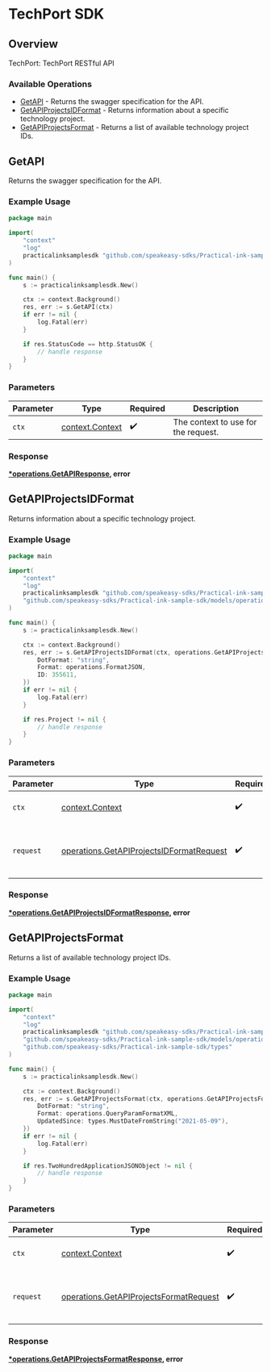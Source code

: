 # TechPort SDK


## Overview

TechPort: TechPort RESTful API

### Available Operations

* [GetAPI](#getapi) - Returns the swagger specification for the API.
* [GetAPIProjectsIDFormat](#getapiprojectsidformat) - Returns information about a specific technology project.
* [GetAPIProjectsFormat](#getapiprojectsformat) - Returns a list of available technology project IDs.

## GetAPI

Returns the swagger specification for the API.

### Example Usage

```go
package main

import(
	"context"
	"log"
	practicalinksamplesdk "github.com/speakeasy-sdks/Practical-ink-sample-sdk"
)

func main() {
    s := practicalinksamplesdk.New()

    ctx := context.Background()
    res, err := s.GetAPI(ctx)
    if err != nil {
        log.Fatal(err)
    }

    if res.StatusCode == http.StatusOK {
        // handle response
    }
}
```

### Parameters

| Parameter                                             | Type                                                  | Required                                              | Description                                           |
| ----------------------------------------------------- | ----------------------------------------------------- | ----------------------------------------------------- | ----------------------------------------------------- |
| `ctx`                                                 | [context.Context](https://pkg.go.dev/context#Context) | :heavy_check_mark:                                    | The context to use for the request.                   |


### Response

**[*operations.GetAPIResponse](../../models/operations/getapiresponse.md), error**


## GetAPIProjectsIDFormat

Returns information about a specific technology project.

### Example Usage

```go
package main

import(
	"context"
	"log"
	practicalinksamplesdk "github.com/speakeasy-sdks/Practical-ink-sample-sdk"
	"github.com/speakeasy-sdks/Practical-ink-sample-sdk/models/operations"
)

func main() {
    s := practicalinksamplesdk.New()

    ctx := context.Background()
    res, err := s.GetAPIProjectsIDFormat(ctx, operations.GetAPIProjectsIDFormatRequest{
        DotFormat: "string",
        Format: operations.FormatJSON,
        ID: 355611,
    })
    if err != nil {
        log.Fatal(err)
    }

    if res.Project != nil {
        // handle response
    }
}
```

### Parameters

| Parameter                                                                                            | Type                                                                                                 | Required                                                                                             | Description                                                                                          |
| ---------------------------------------------------------------------------------------------------- | ---------------------------------------------------------------------------------------------------- | ---------------------------------------------------------------------------------------------------- | ---------------------------------------------------------------------------------------------------- |
| `ctx`                                                                                                | [context.Context](https://pkg.go.dev/context#Context)                                                | :heavy_check_mark:                                                                                   | The context to use for the request.                                                                  |
| `request`                                                                                            | [operations.GetAPIProjectsIDFormatRequest](../../models/operations/getapiprojectsidformatrequest.md) | :heavy_check_mark:                                                                                   | The request object to use for the request.                                                           |


### Response

**[*operations.GetAPIProjectsIDFormatResponse](../../models/operations/getapiprojectsidformatresponse.md), error**


## GetAPIProjectsFormat

Returns a list of available technology project IDs.

### Example Usage

```go
package main

import(
	"context"
	"log"
	practicalinksamplesdk "github.com/speakeasy-sdks/Practical-ink-sample-sdk"
	"github.com/speakeasy-sdks/Practical-ink-sample-sdk/models/operations"
	"github.com/speakeasy-sdks/Practical-ink-sample-sdk/types"
)

func main() {
    s := practicalinksamplesdk.New()

    ctx := context.Background()
    res, err := s.GetAPIProjectsFormat(ctx, operations.GetAPIProjectsFormatRequest{
        DotFormat: "string",
        Format: operations.QueryParamFormatXML,
        UpdatedSince: types.MustDateFromString("2021-05-09"),
    })
    if err != nil {
        log.Fatal(err)
    }

    if res.TwoHundredApplicationJSONObject != nil {
        // handle response
    }
}
```

### Parameters

| Parameter                                                                                        | Type                                                                                             | Required                                                                                         | Description                                                                                      |
| ------------------------------------------------------------------------------------------------ | ------------------------------------------------------------------------------------------------ | ------------------------------------------------------------------------------------------------ | ------------------------------------------------------------------------------------------------ |
| `ctx`                                                                                            | [context.Context](https://pkg.go.dev/context#Context)                                            | :heavy_check_mark:                                                                               | The context to use for the request.                                                              |
| `request`                                                                                        | [operations.GetAPIProjectsFormatRequest](../../models/operations/getapiprojectsformatrequest.md) | :heavy_check_mark:                                                                               | The request object to use for the request.                                                       |


### Response

**[*operations.GetAPIProjectsFormatResponse](../../models/operations/getapiprojectsformatresponse.md), error**

